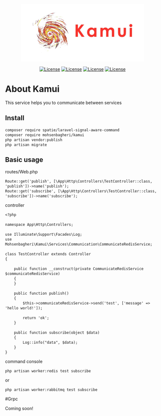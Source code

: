 <p align="center">
    <a href="https://laravel.com" target="_blank">
        <img src="https://raw.githubusercontent.com/BagheriMohsen/Kamui/master/art/kamui.jpeg" width="400">
    </a>
</p>

<p align="center">
    <a href="https://www.php.net/"><img src="https://img.shields.io/badge/PHP-8.x-blue" alt="License"></a>
    <a href="https://packagist.org/packages/laravel/framework"><img src="https://img.shields.io/badge/Laravel-9.x-red" alt="License"></a>
    <a href="https://packagist.org/packages/mohsenbagheri/kamui"><img src="https://img.shields.io/badge/Packagist-v1-orange" alt="License"></a>
    <a href="https://opensource.org/licenses/MIT"><img src="https://img.shields.io/packagist/l/laravel/framework" alt="License"></a>
</p>

# About Kamui

This service helps you to communicate between services

## Install
    composer require spatie/laravel-signal-aware-command
    composer require mohsenbagheri/kamui
    php artisan vendor:publish
    php artisan migrate
    
## Basic usage
 
routes/Web.php 

    Route::get('publish', [\App\Http\Controllers\TestController::class, 'publish'])->name('publish');
    Route::get('subscribe', [\App\Http\Controllers\TestController::class, 'subscribe'])->name('subscribe');

controller

    <?php
        
    namespace App\Http\Controllers;
    
    use Illuminate\Support\Facades\Log;
    use Mohsenbagheri\Kamui\Services\Communication\CommunicateRedisService;
    
    class TestController extends Controller
    {

        public function __construct(private CommunicateRedisService $communicateRedisService)
        {
        }
    
        public function publish()
        {
            $this->communicateRedisService->send('test', ['message' => 'hello world!']);
    
            return 'ok';
        }
    
        public function subscribe(object $data)
        {
            Log::info("data", $data);
        }
    }

command console 

    php artisan worker:redis test subscribe

or 

    php artisan worker:rabbitmq test subscribe

#Grpc

Coming soon!
